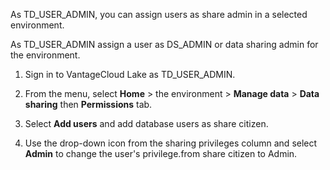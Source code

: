 As TD_USER_ADMIN, you can assign users as share admin in a selected environment.

As TD_USER_ADMIN assign a user as DS_ADMIN or data sharing admin for the environment.

1.  Sign in to VantageCloud Lake as TD_USER_ADMIN.


1.  From the menu, select **Home** > the environment > **Manage data** > **Data sharing** then **Permissions** tab.


1.  Select **Add users** and add database users as share citizen.


1.  Use the drop-down icon from the sharing privileges column and select **Admin** to change the user's privilege.from share citizen to Admin.



